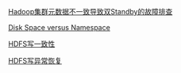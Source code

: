 [Hadoop集群元数据不一致导致双Standby的故障排查](http://rocketeer.leanote.com/post/Hadoop%E9%9B%86%E7%BE%A4%E6%95%85%E9%9A%9C%E6%8E%92%E6%9F%A520160316)

[Disk Space versus Namespace](https://www.cloudera.com/documentation/enterprise/5-8-x/topics/admin_nn_memory_config.html#concept_efv_5pc_r5)

[HDFS写一致性](http://hadoop-common.472056.n3.nabble.com/Confusion-between-dfs-replication-and-dfs-namenode-replication-min-options-in-hdfs-site-xml-td4124375.html)

[HDFS写异常恢复](http://bigdatadecode.club/[%E8%AF%91]HDFS%E6%81%A2%E5%A4%8D%E8%BF%87%E7%A8%8B1.html)
